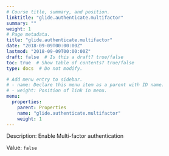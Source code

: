 ```yaml
---
# Course title, summary, and position.
linktitle: "glide.authenticate.multifactor"
summary: ""
weight: 1
# Page metadata.
title: "glide.authenticate.multifactor"
date: "2018-09-09T00:00:00Z"
lastmod: "2018-09-09T00:00:00Z"
draft: false  # Is this a draft? true/false
toc: true  # Show table of contents? true/false
type: docs  # Do not modify.

# Add menu entry to sidebar.
# - name: Declare this menu item as a parent with ID name.
# - weight: Position of link in menu.
menu:
  properties:
    parent: Properties
    name: "glide.authenticate.multifactor"
    weight: 1
---
```


Description: Enable Multi-factor authentication


Value: `false`